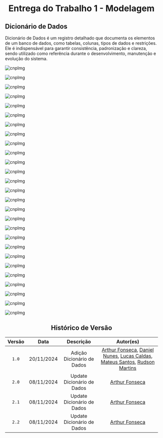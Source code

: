 # <center>Entrega do Trabalho 1 - Modelagem</center>

## **Dicionário de Dados**

Dicionário de Dados é um registro detalhado que documenta os elementos de um banco de dados, como tabelas, colunas, tipos de dados e restrições. Ele é indispensável para garantir consistência, padronização e clareza, sendo utilizado como referência durante o desenvolvimento, manutenção e evolução do sistema.

![cnpImg](../img/personagem_dd.png)


![cnpImg](../img/pc_dd.png)


![cnpImg](../img/npc_dd.png)


![cnpImg](../img/inimigo_dd.png)


![cnpImg](../img/instanciainimigo_dd.png)


![cnpImg](../img/comerciante_dd.png)


![cnpImg](../img/loja_dd.png)


![cnpImg](../img/item_dd.png)


![cnpImg](../img/equipamento_dd.png)


![cnpImg](../img/armadura_dd.png)


![cnpImg](../img/arma_dd.png)


![cnpImg](../img/implantecibernetico_dd.png)


![cnpImg](../img/instanciaitem_dd.png)


![cnpImg](../img/inventario_dd.png)


![cnpImg](../img/distrito_dd.png)


![cnpImg](../img/celula_dd.png)


![cnpImg](../img/classes_dd.png)


![cnpImg](../img/scoundrel_dd.png)


![cnpImg](../img/hacker_dd.png)


![cnpImg](../img/daimyo_dd.png)


![cnpImg](../img/faccao_dd.png)


![cnpImg](../img/yazuka_dd.png)


![cnpImg](../img/triad_dd.png)


![cnpImg](../img/habilidade_dd.png)


![cnpImg](../img/dialogo_dd.png)


![cnpImg](../img/interacao_dd.png)


![cnpImg](../img/missao_dd.png)


<center>

## Histórico de Versão
| Versão | Data | Descrição | Autor(es) |
| :-: | :-: | :-: | :-: | 
| `1.0`  | 20/11/2024 | Adição Dicionário de Dados| [Arthur Fonseca](https://github.com/arthrfonsecaa), [Daniel Nunes](https://github.com/DanNunes777), [Lucas Caldas](https://github.com/lucascaldasb), [Mateus Santos](https://github.com/14luke08), [Rudson Martins](https://github.com/RudsonMartin) |
| `2.0` | 08/11/2024 | Update Dicionário de Dados | [Arthur Fonseca](https://github.com/arthrfonsecaa) |
| `2.1` | 08/11/2024 | Update Dicionário de Dados | [Arthur Fonseca](https://github.com/arthrfonsecaa) |
| `2.2` | 08/11/2024 | Update Dicionário de Dados | [Arthur Fonseca](https://github.com/arthrfonsecaa) |


</center>
